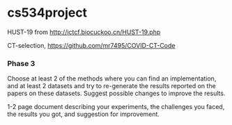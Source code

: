 # cs534project

HUST-19 from http://ictcf.biocuckoo.cn/HUST-19.php

CT-selection, https://github.com/mr7495/COVID-CT-Code

### Phase 3

Choose at least 2 of the methods where you can find an implementation, and at least 2 datasets and try to re-generate the results reported on the papers on these datasets. Suggest possible changes to improve the results.

1-2 page document describing your experiments, the challenges you faced, the results you got,
and suggestion for improvement.

